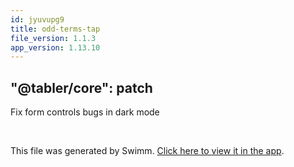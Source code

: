 ```yaml
---
id: jyuvupg9
title: odd-terms-tap
file_version: 1.1.3
app_version: 1.13.10
---
```


## "@tabler/core": patch

Fix form controls bugs in dark mode

<br/>

This file was generated by Swimm. [Click here to view it in the app](https://swimm-web-app.web.app/repos/Z2l0aHViJTNBJTNBdGFibGVyJTNBJTNBc2h1anV1dQ==/docs/jyuvupg9).
